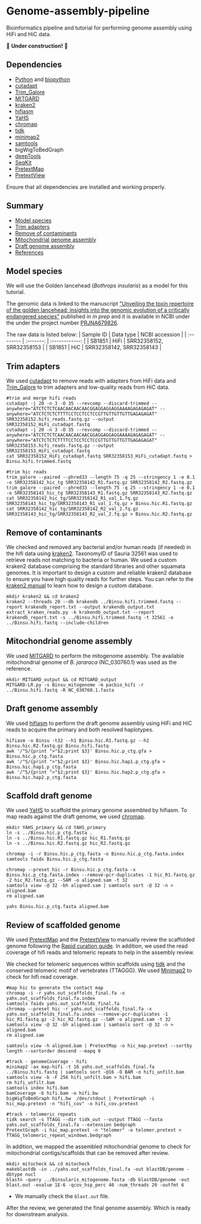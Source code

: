 <!---
![genome_assembly_pipeline](/genome_assembly_workflow.png)
--->

# Genome-assembly-pipeline
Bioinformatics pipeline and tutorial for performing genome assembly using HiFi and HiC data.

:construction:	**Under construction!** :construction:	

## Dependencies
 - [Python](https://www.python.org/) and [biopython](https://biopython.org/)
 - [cutadapt](https://github.com/marcelm/cutadapt)
 - [Trim_Galore](https://github.com/FelixKrueger/TrimGalore)
 - [MITGARD](https://github.com/pedronachtigall/MITGARD)
 - [kraken2](https://github.com/DerrickWood/kraken2)
 - [hifiasm](https://github.com/chhylp123/hifiasm)
 - [YaHS](https://github.com/c-zhou/yahs)
 - [chromap](https://github.com/haowenz/chromap)
 - [tidk](https://github.com/tolkit/telomeric-identifier)
 - [minimap2](https://github.com/lh3/minimap2)
 - [samtools](https://github.com/samtools/samtools)
 - bigWigToBedGraph
 - [deepTools](https://github.com/deeptools/deepTools)
 - [SeqKit](https://github.com/shenwei356/seqkit)
 - [PretextMap](https://github.com/sanger-tol/PretextMap)
 - [PretextView](https://github.com/sanger-tol/PretextView)

Ensure that all dependencies are installed and working properly.

## Summary
 - [Model species](#model-species)
 - [Trim adapters](#trim-adapters)
 - [Remove of contaminants](#remove-of-contaminants)
 - [Mitochondrial genome assembly](#mitochondrial-genome-assembly)
 - [Draft genome assembly](#draft-genome-assembly)
 - [References](#references)

## Model species
We will use the Golden lancehead (*Bothrops insularis*) as a model for this tutorial.

The genomic data is linked to the manuscript ["Unveiling the toxin repertoire of the golden lancehead: insights into the genomic evolution of a critically endangered species"](https://doi.org/10.1093/molbev/msaf058) published in *in prep* and it is available in NCBI under the under the project number [PRJNA679826](https://www.ncbi.nlm.nih.gov/bioproject/PRJNA679826/).

The raw data is listed below:
| Sample ID | Data type | NCBI accession |
| :-------- | :-------: | :------------: | 
| SB1851    | HiFi | SRR32358152, SRR32358153 |
| SB1851    | HiC | SRR32358142, SRR32358143 |

## Trim adapters
We used [cutadapt](https://github.com/marcelm/cutadapt) to remove reads with adapters from HiFi data and [Trim_Galore](https://github.com/FelixKrueger/TrimGalore) to trim adapters and low-quality reads from HiC data.

```
#trim and merge hifi reads
cutadapt -j 20 -n 3 -O 35 --revcomp --discard-trimmed --anywhere="ATCTCTCTCAACAACAACAACGGAGGAGGAGGAAAAGAGAGAGAT" --anywhere="ATCTCTCTCTTTTCCTCCTCCTCCGTTGTTGTTGTTGAGAGAGAT" SRR32358152.hifi_reads.fastq.gz --output SRR32358152_HiFi_cutadapt.fastq
cutadapt -j 20 -n 3 -O 35 --revcomp --discard-trimmed --anywhere="ATCTCTCTCAACAACAACAACGGAGGAGGAGGAAAAGAGAGAGAT" --anywhere="ATCTCTCTCTTTTCCTCCTCCTCCGTTGTTGTTGTTGAGAGAGAT" SRR32358153.hifi_reads.fastq.gz --output SRR32358153_HiFi_cutadapt.fastq
cat SRR32358152_HiFi_cutadapt.fastq SRR32358153_HiFi_cutadapt.fastq > Binsu.hifi.trimmed.fastq

#trim hic reads
trim_galore --paired --phred33 --length 75 -q 25 --stringency 1 -e 0.1 -o SRR32358142_hic_tg SRR32358142_R1.fastq.gz SRR32358142_R2.fastq.gz
trim_galore --paired --phred33 --length 75 -q 25 --stringency 1 -e 0.1 -o SRR32358143_hic_tg SRR32358143_R1.fastq.gz SRR32358143_R2.fastq.gz
cat SRR32358142_hic_tg/SRR32358142_R1_val_1.fq.gz SRR32358143_hic_tg/SRR32358143_R1_val_1.fq.gz > Binsu.hic.R1.fastq.gz
cat SRR32358142_hic_tg/SRR32358142_R2_val_2.fq.gz SRR32358143_hic_tg/SRR32358143_R2_val_2.fq.gz > Binsu.hic.R2.fastq.gz
```

## Remove of contaminants
We checked and removed any bacterial and/or human reads (if needed) in the hifi data using [kraken2](https://github.com/DerrickWood/kraken2). TaxonomyID of Sauria 32561 was used to retrieve reads not matching to bacteria or human. We used a custom kraken2 database comprising the standard libraries and other squamata genomes. It is important to design a custom and reliable kraken2 database to ensure you have high quality reads for further steps. You can refer to the [kraken2 manual](https://github.com/DerrickWood/kraken2/wiki/Manual) to learn how to design a custom database.
```
mkdir kraken2 && cd kraken2
kraken2 --threads 20 --db krakendb ../Binsu.hifi.trimmed.fastq --report krakendb_report.txt --output krakendb_output.txt
extract_kraken_reads.py -k krakendb_output.txt --report krakendb_report.txt -s ../Binsu.hifi.trimmed.fastq -t 32561 -o ../Binsu.hifi.fastq --include-children
```

## Mitochondrial genome assembly
We used [MITGARD](https://github.com/pedronachtigall/MITGARD) to perform the mitogenome assembly. The available mitochondrial genome of *B. jararaca* (NC_030760.1) was used as the reference.
```
mkdir MITGARD_output && cd MITGARD_output
MITGARD-LR.py -s Binsu_mitogenome -m pacbio_hifi -r ../Binsu.hifi.fastq -R NC_030760.1.fasta
```

## Draft genome assembly
We used [hifiasm](https://github.com/chhylp123/hifiasm) to perform the draft genome assembly using HiFi and HiC reads to acquire the primary and both resolved haplotypes.
```
hifiasm -o Binsu -t32 --h1 Binsu.hic.R1.fastq.gz --h2 Binsu.hic.R2.fastq.gz Binsu.hifi.fastq
awk '/^S/{print ">"$2;print $3}' Binsu.hic.p_ctg.gfa > Binsu.hic.p_ctg.fasta
awk '/^S/{print ">"$2;print $3}' Binsu.hic.hap1.p_ctg.gfa > Binsu.hic.hap1.p_ctg.fasta
awk '/^S/{print ">"$2;print $3}' Binsu.hic.hap2.p_ctg.gfa > Binsu.hic.hap2.p_ctg.fasta
```

## Scaffold draft genome
We used [YaHS](https://github.com/c-zhou/yahs) to scaffold the primary genome assembled by hifiasm. To map reads against the draft genome, we used [chromap](https://github.com/haowenz/chromap).
```
mkdir YAHS_primary && cd YAHS_primary
ln -s ../Binsu.hic.p_ctg.fasta .
ln -s ../Binsu.hic.R1.fastq.gz hic_R1.fastq.gz
ln -s ../Binsu.hic.R2.fastq.gz hic_R2.fastq.gz

chromap -i -r Binsu.hic.p_ctg.fasta -o Binsu.hic.p_ctg.fasta.index
samtools faidx Binsu.hic.p_ctg.fasta

chromap --preset hic -r Binsu.hic.p_ctg.fasta -x Binsu.hic.p_ctg.fasta.index --remove-pcr-duplicates -1 hic_R1.fastq.gz -2 hic_R2.fastq.gz --SAM -o aligned.sam -t 32
samtools view -@ 32 -bh aligned.sam | samtools sort -@ 32 -n > aligned.bam
rm aligned.sam

yahs Binsu.hic.p_ctg.fasta aligned.bam
```

## Review of scaffolded genome
We used [PretextMap](https://github.com/sanger-tol/PretextMap) and the [PretextView](https://github.com/sanger-tol/PretextView) to manually review the scaffolded genome following the [Rapid curation guide](https://gitlab.com/wtsi-grit/rapid-curation/-/tree/main). In addition, we used the read coverage of hifi reads and telomeric repeats to help in the assembly review.

We checked for telomeric sequences within scaffolds using [tidk](https://github.com/tolkit/telomeric-identifier) and the conserved telomeric motif of vertebrates (TTAGGG). We used [Minimap2](https://github.com/lh3/minimap2) to check for hifi read coverage.

```
#map hic to generate the contact map
chromap -i -r yahs.out_scaffolds_final.fa -o yahs.out_scaffolds_final.fa.index
samtools faidx yahs.out_scaffolds_final.fa
chromap --preset hic -r yahs.out_scaffolds_final.fa -x yahs.out_scaffolds_final.fa.index --remove-pcr-duplicates -1 hic_R1.fastq.gz -2 hic_R2.fastq.gz --SAM -o aligned.sam -t 32
samtools view -@ 32 -bh aligned.sam | samtools sort -@ 32 -n > aligned.bam
rm aligned.sam

samtools view -h aligned.bam | PretextMap -o hic_map.pretext --sortby length --sortorder descend --mapq 0

#track - genomeCoverage - hifi
minimap2 -ax map-hifi -t 16 yahs.out_scaffolds_final.fa ../Binsu.hifi.fastq | samtools sort -@16 -O BAM -o hifi_unfilt.bam
samtools view -b -F 256 hifi_unfilt.bam > hifi.bam
rm hifi_unfilt.bam
samtools index hifi.bam
bamCoverage -b hifi.bam -o hifi.bw
bigWigToBedGraph hifi.bw  /dev/stdout | PretextGraph -i hic_map.pretext -n "hifi_cov" -o hifi_cov.pretext

#track - telomeric repeats
tidk search -s TTAGG --dir tidk_out --output TTAGG --fasta yahs.out_scaffolds_final.fa --extension bedgraph
PretextGraph -i hic_map.pretext -n "telomer" -o telomer.pretext < TTAGG_telomeric_repeat_windows.bedgraph
```

In addition, we mapped the assembled mitochondrial genome to check for mitochondrial contigs/scaffolds that can be removed after review.
```
mkdir mitocheck && cd mitocheck
makeblastdb -in ../yahs.out_scaffolds_final.fa -out blastDB/genome -dbtype nucl
blastn -query ../Binsularis_mitogenome.fasta -db blastDB/genome -out blast.out -evalue 1E-6 -qcov_hsp_perc 40 -num_threads 20 -outfmt 6
```
 - We manually check the ```blast.out``` file.

After the review, we generated the final genome assembly. Which is ready for downstream analysis.
```
```

<!---


## References
If you use this tutorial or any of the resources/scripts, please consider citing: [Nachtigall et al., in prep](https://doi.org/10.1093/molbev/msaf058).

Please, cite the original manuscript of each tool used in this tutorial.
--->
